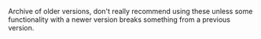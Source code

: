 Archive of older versions, don't really recommend using these unless some functionality with a newer version breaks something from a previous version.
